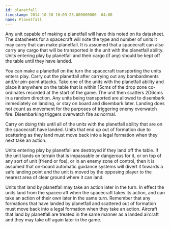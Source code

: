 ```yaml
---
id: planetfall
timestamp: 2014-10-10 10:09:23.000000000 -04:00
name: Planetfall
---
```

<p>Any unit capable of making a planetfall will have this noted on its datasheet. The datasheets for a spacecraft will note the type and number of units it may carry that can make planetfall. It is assumed that a spacecraft can also carry any cargo that will be transported in the unit with the planetfall ability. Units entering play by planetfall and their cargo (if any) should be kept off the table until they have landed.</p>

<p>You can make a planetfall on the turn the spacecraft transporting the units enters play. Carry out the planetfall after carrying out any bombardments and/or pin-point attacks. Take one of the units with the planetfall ability and place it anywhere on the table that is within 15cms of the drop zone co-ordinates recorded at the start of the game. The unit then scatters 2D6cms in a random direction. Any units being transported are allowed to disembark immediately on landing, or stay on board and disembark later. Landing does not count as movement for the purposes of triggering enemy overwatch fire. Disembarking triggers overwatch fire as normal.</p>

<p>Carry on doing this until all of the units with the planetfall ability that are on the spacecraft have landed. Units that end up out of formation due to scattering as they land must move back into a legal formation when they next take an action.</p>

<p>Units entering play by planetfall are destroyed if they land off the table. If the unit lands on terrain that is impassable or dangerous for it, or on top of any sort of unit (friend or foe), or in an enemy zone of control, then it is assumed that on-board automatic guidance systems will divert it towards a safe landing point and the unit is moved by the opposing player to the nearest area of clear ground where it can land.</p>

<p>Units that land by planetfall may take an action later in the turn. In effect the units land from the spacecraft when the spacecraft takes its action, and can take an action of their own later in the same turn. Remember that any formations that have landed by planetfall and scattered out of formation must move back into a legal formation when they take an action. Aircraft that land by planetfall are treated in the same manner as a landed aircraft and they may take off again later in the game.</p>